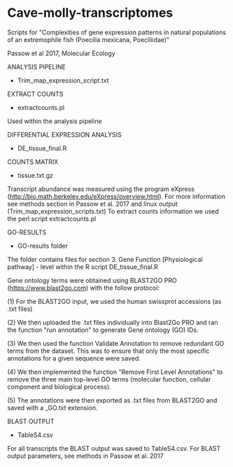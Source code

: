 # Cave-molly-transcriptomes
Scripts for "Complexities of gene expression patterns in natural populations of an extremophile fish (Poecilia mexicana, Poeciliidae)"

Passow et al 2017, Molecular Ecology

ANALYSIS PIPELINE
 - Trim_map_expression_script.txt

EXTRACT COUNTS
 - extractcounts.pl

Used within the analysis pipeline

DIFFERENTIAL EXPRESSION ANALYSIS
 - DE_tissue_final.R

COUNTS MATRIX
 - tissue.txt.gz 

Transcript abundance was measured using the program eXpress (http://bio.math.berkeley.edu/eXpress/overview.html). 
For more information see methods section in Passow et al. 2017 and linux output (Trim_map_expression_scripts.txt)
To extract counts information we used the perl script extractcounts.pl


GO-RESULTS
 - GO-results folder

The folder contains files for section 3. Gene Function [Physiological pathway] - level within the R script DE_tissue_final.R
 
Gene ontology terms were obtained using BLAST2GO PRO (https://www.blast2go.com) with the follow protocol: 

(1) For the BLAST2GO input, we used the human swissprot accessions (as .txt files)

(2) We then uploaded the .txt files individually into Blast2Go PRO and ran the function "run annotation" to generate Gene ontology (GO) IDs.

(3) We then used the function Validate Annotation to remove redundant GO terms from the dataset. This was to ensure that only the most specific annotations for a given sequence were saved. 

(4) We then implemented the function "Remove First Level Annotations" to remove the three main top-level GO terms (molecular function, cellular component and biological process). 

(5) The annotations were then exported as .txt files from BLAST2GO and saved with a _GO.txt extension. 

BLAST OUTPUT
 - TableS4.csv

For all transcripts the BLAST output was saved to TableS4.csv. For BLAST output parameters, see methods in Passow et al. 2017 
